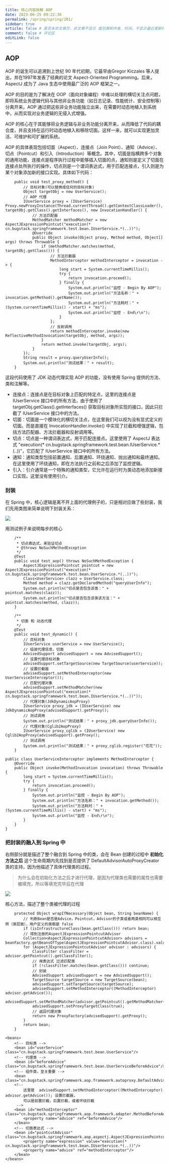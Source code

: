 ```yaml
---
title: 核心内容拆解 AOP
date: 2023-06-25 09:22:36
permalink: /spring/spring/201/
sidebar: true
article: false # 是否未非文章页，非文章不显示 面包屑和作者、时间，不显示最近更新栏，不会参与到最近更新文章的数据计算中
comment: false # 评论区
editLink: false
---
```



## AOP
AOP 的诞生可以追溯到上世纪 90 年代初期，它最早由Gregor Kiczales 等人提出，并在1997年发表了经典的论文 Aspect-Oriented Programming。后来，AspectJ 成为了 Java 生态中使用最广泛的 AOP 框架之一。

AOP 的目的是为了解决在 OOP（面向对象编程）中难以处理的横切关注点问题，即将系统业务逻辑代码与其他非业务功能（如日志记录、性能统计、安全控制等）分离开来。AOP 通过把这些非业务功能独立出来，在需要时动态地植入到系统中，从而实现对业务逻辑的无侵入式增强。

AOP 的核心在于其能够将业务逻辑与非业务功能分离开来，从而降低了代码的耦合度，并且支持在运行时动态地植入和移除切面。这样一来，就可以实现更加灵活、可维护和可扩展的系统。

AOP 的具体表现包括切面（Aspect）、连接点（Join Point）、通知（Advice）、切点（Pointcut）和引入（Introduction）等概念。其中，切面是指横跨多个对象的通用功能，连接点是程序执行过程中能够插入切面的点，通知则是定义了切面在连接点处所执行的操作，切点则是一个谓词表达式，用于匹配连接点，引入则是为某个对象添加新的接口实现。具体如下代码：
```
    public void test_proxy_method() {
        // 目标对象(可以替换成任何的目标对象)
        Object targetObj = new UserService();
        // AOP 代理
        IUserService proxy = (IUserService) Proxy.newProxyInstance(Thread.currentThread().getContextClassLoader(), targetObj.getClass().getInterfaces(), new InvocationHandler() {
            // 方法匹配器
            MethodMatcher methodMatcher = new AspectJExpressionPointcut("execution(* cn.bugstack.springframework.test.bean.IUserService.*(..))");
            @Override
            public Object invoke(Object proxy, Method method, Object[] args) throws Throwable {
                if (methodMatcher.matches(method, targetObj.getClass())) {
                    // 方法拦截器
                    MethodInterceptor methodInterceptor = invocation -> {
                        long start = System.currentTimeMillis();
                        try {
                            return invocation.proceed();
                        } finally {
                            System.out.println("监控 - Begin By AOP");
                            System.out.println("方法名称：" + invocation.getMethod().getName());
                            System.out.println("方法耗时：" + (System.currentTimeMillis() - start) + "ms");
                            System.out.println("监控 - End\r\n");
                        }
                    };
                    // 反射调用
                    return methodInterceptor.invoke(new ReflectiveMethodInvocation(targetObj, method, args));
                }
                return method.invoke(targetObj, args);
            }
        });
        String result = proxy.queryUserInfo();
        System.out.println("测试结果：" + result);
    }
```
这段代码使用了 JDK 动态代理实现 AOP 的功能，没有使用 Spring 提供的方法、类和注解等。
* 连接点：连接点是在目标对象上匹配的特定点，这里的连接点是 IUserService 接口中的所有方法，由于使用了 targetObj.getClass().getInterfaces() 获取目标对象所实现的接口，因此只拦截了 IUserService 接口中的方法。
* 切面：切面是一个模块化的横切关注点，在这里我们可以视为没有显式定义的切面。而是直接在 InvocationHandler.invoke() 中实现了拦截和增强逻辑，包括方法匹配器、方法拦截器和反射调用等。
* 切点：切点是一种谓词表达式，用于匹配连接点。这里使用了 AspectJ 表达式 "execution(* cn.bugstack.springframework.test.bean.IUserService.*(..))"，它匹配了 IUserService 接口中的所有方法。
* 通知：通知类型包括前置通知、后置通知、环绕通知、抛出通知和最终通知。在这里使用了环绕通知，即在方法执行之前和之后添加了监控逻辑。
* 引入：引介通常是一个特殊的通知类型，它允许在运行时为类动态地添加新接口实现。这里没有使用引介。

### 封装
在 Spring 中，核心逻辑是离不开上面的代理例子的，只是相对应做了些封装，我们先用类图来简单说明下封装关系：

![](/assets/img/spring/201/img.png)

用测试例子来说明每步的核心
```
    /**
     * 切点表达式，来验证切点
     * @throws NoSuchMethodException
     */
    @Test
    public void test_aop() throws NoSuchMethodException {
        AspectJExpressionPointcut pointcut = new AspectJExpressionPointcut("execution(* cn.bugstack.springframework.test.bean.UserService.*(..))");
        Class<UserService> clazz = UserService.class;
        Method method = clazz.getDeclaredMethod("queryUserInfo");
        System.out.println("切点是否包含该类：" + pointcut.matches(clazz));
        System.out.println("切点是否包含该类该方法：" + pointcut.matches(method, clazz));
    }

    /**
     * 切面 和 动态代理
     */
    @Test
    public void test_dynamic() {
        // 目标对象
        IUserService userService = new UserService();
        // 组装代理信息，切面
        AdvisedSupport advisedSupport = new AdvisedSupport();
        // 设置代理目标对象
        advisedSupport.setTargetSource(new TargetSource(userService));
        // 设置拦截器
        advisedSupport.setMethodInterceptor(new UserServiceInterceptor());
        // 匹配代理对象
        advisedSupport.setMethodMatcher(new AspectJExpressionPointcut("execution(* cn.bugstack.springframework.test.bean.IUserService.*(..))"));
        // 代理对象(JdkDynamicAopProxy)
        IUserService proxy_jdk = (IUserService) new JdkDynamicAopProxy(advisedSupport).getProxy();
        // 测试调用
        System.out.println("测试结果：" + proxy_jdk.queryUserInfo());
        // 代理对象(Cglib2AopProxy)
        IUserService proxy_cglib = (IUserService) new Cglib2AopProxy(advisedSupport).getProxy();
        // 测试调用
        System.out.println("测试结果：" + proxy_cglib.register("花花"));
    }

public class UserServiceInterceptor implements MethodInterceptor {
    @Override
    public Object invoke(MethodInvocation invocation) throws Throwable {
        long start = System.currentTimeMillis();
        try {
            return invocation.proceed();
        } finally {
            System.out.println("监控 - Begin By AOP");
            System.out.println("方法名称：" + invocation.getMethod());
            System.out.println("方法耗时：" + (System.currentTimeMillis() - start) + "ms");
            System.out.println("监控 - End\r\n");
        }
    }
}
```
### 把封装的融入到 Spring 中
右侧部分就是描述了整个融合到 Spring 中的类，会在 Bean 创建的过程中 **初始化方法之后** 这个生命周期内先找到是否提供了 DefaultAdvisorAutoProxyCreator 类的支持，因为他描述了具体代理类的过程。

> 为什么会在初始化方法之后才进行代理，是因为代理类也需要的属性也需要被填充，所以等填充完毕后在代理

![](/assets/img/spring/201/img_1.png)

核心方法，描述了整个类被代理的过程
```
    protected Object wrapIfNecessary(Object bean, String beanName) {
        // 判断Bean是否是Advice，Pointcut，Advisor的子类或者两类相同可以相互转（类层面），用户定义的类都是 false
        if (isInfrastructureClass(bean.getClass())) return bean;
        // 得到注册的AspectJExpressionPointcutAdvisor
        Collection<AspectJExpressionPointcutAdvisor> advisors = beanFactory.getBeansOfType(AspectJExpressionPointcutAdvisor.class).values();
        for (AspectJExpressionPointcutAdvisor advisor : advisors) {
            ClassFilter classFilter = advisor.getPointcut().getClassFilter();
            // 用表达式 过滤匹配类
            if (!classFilter.matches(bean.getClass())) continue;
            // 封装
            AdvisedSupport advisedSupport = new AdvisedSupport();
            TargetSource targetSource = new TargetSource(bean);
            advisedSupport.setTargetSource(targetSource);
            advisedSupport.setMethodInterceptor((MethodInterceptor) advisor.getAdvice());
            advisedSupport.setMethodMatcher(advisor.getPointcut().getMethodMatcher());
            advisedSupport.setProxyTargetClass(true);
            // 返回代理对象
            return new ProxyFactory(advisedSupport).getProxy();
        }
        return bean;
    }
```
```
<beans>
    <!-- 目标类 -->
    <bean id="userService" class="cn.bugstack.springframework.test.bean.UserService"/>
    <!-- 代理类 -->
    <bean id="beforeAdvice" class="cn.bugstack.springframework.test.bean.UserServiceBeforeAdvice"/>
    <!-- 组件类，至关重要 -->
    <bean class="cn.bugstack.springframework.aop.framework.autoproxy.DefaultAdvisorAutoProxyCreator"/>
    <!-- 
        这里是  advisedSupport.setMethodInterceptor((MethodInterceptor) advisor.getAdvice()); 设置拦截器，
        可以是前置拦截，后置拦截，或者环绕拦截
     -->
    <bean id="methodInterceptor" class="cn.bugstack.springframework.aop.framework.adapter.MethodBeforeAdviceInterceptor">
        <property name="advice" ref="beforeAdvice"/>
    </bean>
    <!-- 切面表达式 -->
    <bean id="pointcutAdvisor" class="cn.bugstack.springframework.aop.aspectj.AspectJExpressionPointcutAdvisor">
        <property name="expression" value="execution(* cn.bugstack.springframework.test.bean.IUserService.*(..))"/>
        <property name="advice" ref="methodInterceptor"/>
    </bean>
</beans>
```